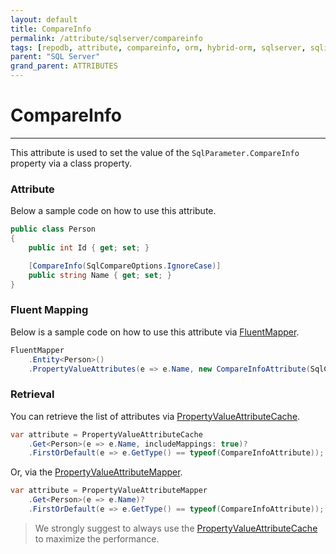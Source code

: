 ```yaml
---
layout: default
title: CompareInfo
permalink: /attribute/sqlserver/compareinfo
tags: [repodb, attribute, compareinfo, orm, hybrid-orm, sqlserver, sqlite, mysql, postgresql]
parent: "SQL Server"
grand_parent: ATTRIBUTES
---
```


# CompareInfo

---

This attribute is used to set the value of the `SqlParameter.CompareInfo` property via a class property.

### Attribute

Below a sample code on how to use this attribute.

```csharp
public class Person
{
    public int Id { get; set; }

    [CompareInfo(SqlCompareOptions.IgnoreCase)]
    public string Name { get; set; }
}
```

### Fluent Mapping

Below is a sample code on how to use this attribute via [FluentMapper](/mapper/fluentmapper).

```csharp
FluentMapper
    .Entity<Person>()
    .PropertyValueAttributes(e => e.Name, new CompareInfoAttribute(SqlCompareOptions.IgnoreCase));
```

### Retrieval

You can retrieve the list of attributes via [PropertyValueAttributeCache](/cacher/propertyvalueattributecache).

```csharp
var attribute = PropertyValueAttributeCache
    .Get<Person>(e => e.Name, includeMappings: true)?
    .FirstOrDefault(e => e.GetType() == typeof(CompareInfoAttribute));
```

Or, via the [PropertyValueAttributeMapper](/mapper/propertyvalueattributemapper).

```csharp
var attribute = PropertyValueAttributeMapper
    .Get<Person>(e => e.Name)?
    .FirstOrDefault(e => e.GetType() == typeof(CompareInfoAttribute));
```

> We strongly suggest to always use the [PropertyValueAttributeCache](/cacher/propertyvalueattributecache) to maximize the performance.